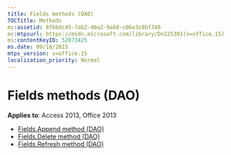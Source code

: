 ```yaml
---
title: Fields methods (DAO)
TOCTitle: Methods
ms:assetid: 8fbbdc45-7ab2-40a2-9a68-c06e3c8bf340
ms:mtpsurl: https://msdn.microsoft.com/library/Dn125301(v=office.15)
ms:contentKeyID: 52073425
ms.date: 09/18/2015
mtps_version: v=office.15
localization_priority: Normal
---
```


# Fields methods (DAO)

**Applies to**: Access 2013, Office 2013

- [Fields.Append method (DAO)](fields-append-method-dao.md)
- [Fields.Delete method (DAO)](fields-delete-method-dao.md)
- [Fields.Refresh method (DAO)](fields-refresh-method-dao.md)

